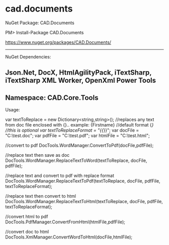# cad.documents

NuGet Package: CAD.Documents

PM> Install-Package CAD.Documents

https://www.nuget.org/packages/CAD.Documents/

----------------------------------------------------------------
NuGet Dependencies:

Json.Net, DocX, HtmlAgilityPack, iTextSharp, iTextSharp XML Worker, OpenXml Power Tools
---------------------------------------------------------

Namespace: CAD.Core.Tools
----------------------------------------------------
Usage:

var textToReplace = new Dictionary<string,string>();
//replaces any text from doc file enclosed with {}.. example: {Firstname}
//default format {*}
//this is optional
var textToReplaceFormat = "{{*}}"; 
var docFile = "C:\test.doc";
var pdfFile = "C:\test.pdf";
var htmlFile = "C:\test.html";

//convert to pdf
DocTools.WordManager.ConvertToPdf(docFile,pdfFile);

//replace text then save as doc
DocTools.WordManager.ReplaceTextToWord(textToReplace, docFile, pdfFile);

//replace text and convert to pdf with replace format
DocTools.WordManager.ReplaceTextToPdf(textToReplace, docFile, pdfFile, textToReplaceFormat);

//replace text then convert to html
DocTools.WordManager.ReplaceTextToHtml(textToReplace, docFile, pdfFile, textToReplaceFormat);

//convert html to pdf
DocTools.PdfManager.ConvertFromHtml(htmlFile,pdfFile);

//convert doc to html
DocTools.XmlManager.ConvertWordToHtml(docFile,htmlFile);
